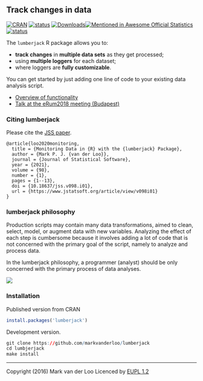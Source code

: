 ## Track changes in data
[![CRAN](http://www.r-pkg.org/badges/version/lumberjack)](http://cran.r-project.org/package=lumberjack/)
[![status](https://tinyverse.netlify.com/badge/lumberjack)](https://CRAN.R-project.org/package=lumberjack)
[![Downloads](http://cranlogs.r-pkg.org/badges/lumberjack)](http://www.r-pkg.org/pkg/lumberjack)[![Mentioned in Awesome Official Statistics ](https://awesome.re/mentioned-badge.svg)](http://www.awesomeofficialstatistics.org)
[![status](https://tinyverse.netlify.app/badge/lumberjack)](https://CRAN.R-project.org/package=lumberjack)


The `lumberjack` R package allows you to:

- **track changes** in **multiple data sets** as they get processed;
- using **multiple loggers** for each dataset;
- where loggers are **fully customizable**.

You can get started by just adding one line of code to your existing data
analysis script.


- [Overview of functionality](./pkg)
- [Talk at the eRum2018 meeting (Budapest)](https://www.youtube.com/watch?v=DNZs0CHBU4s)



### Citing lumberjack

Please cite the [JSS paper](https://www.jstatsoft.org/article/view/v098i01).

```
@article{loo2020monitoring,
  title = {Monitoring Data in {R} with the {lumberjack} Package},
  author = {Mark P. J. {van der Loo}},
  journal = {Journal of Statistical Software},
  year = {2021},
  volume = {98},
  number = {1},
  pages = {1--13},
  doi = {10.18637/jss.v098.i01},
  url = {https://www.jstatsoft.org/article/view/v098i01}
}
```


### lumberjack philosophy

Production scripts may contain many data transformations, aimed to clean,
select, model, or augment data with new variables. Analyzing the effect of each
step is cumbersome because it involves adding a lot of code that is not
concerned with the primary goal of the script, namely to analyze and process
data.

In the lumberjack philosophy, a programmer (analyst) should be only concerned
with the primary process of data analyses.

![](fig/datastep2.png)


### Installation

Published version from CRAN
```r
install.packages('lumberjack')
```

Development version.
```r
git clone https://github.com/markvanderloo/lumberjack
cd lumbjerjack
make install
```

----
Copyright (2016) Mark van der Loo
Licenced by [EUPL 1.2](https://eupl.eu/1.2/en/)


